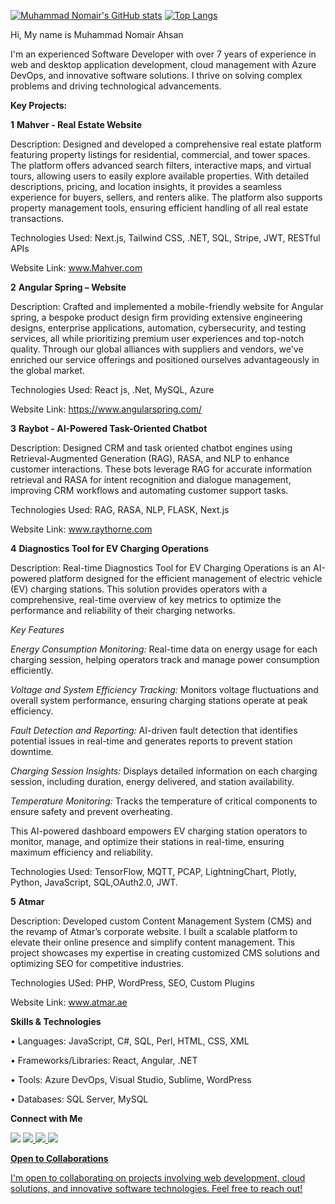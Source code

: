 [![Muhammad Nomair's GitHub stats](https://github-readme-stats.vercel.app/api?username=muhammadnomair&show_icons=true&theme=dark)](https://github.com/muhammadnomair)
[![Top Langs](https://github-readme-stats.vercel.app/api/top-langs/?username=muhammadnomair&theme=dark&layout=compact&langs_count=8)](https://github.com/muhammadnomair/github-readme-stats)


Hi, My name is Muhammad Nomair Ahsan

I'm an experienced Software Developer with over 7 years of experience in web and desktop
application development, cloud management with Azure DevOps, and innovative software
solutions. I thrive on solving complex problems and driving technological advancements.

****Key Projects:****

**1** **Mahver - Real Estate Website**

Description: Designed and developed a comprehensive real estate platform featuring property listings for residential, commercial, and tower spaces. The platform offers advanced search filters, interactive maps, and virtual tours, allowing users to easily explore available properties. With detailed descriptions, pricing, and location insights, it provides a seamless experience for buyers, sellers, and renters alike. The platform also supports property management tools, ensuring efficient handling of all real estate transactions.

Technologies Used: Next.js, Tailwind CSS, .NET, SQL, Stripe, JWT, RESTful APIs

Website Link: www.Mahver.com

**2** **Angular Spring – Website**

Description:  Crafted and implemented a mobile-friendly website for Angular spring, a bespoke product design firm providing extensive engineering designs, enterprise applications, automation, cybersecurity, and testing services, all while prioritizing premium user experiences and top-notch quality. Through our global alliances with suppliers and vendors, we've enriched our service offerings and positioned ourselves advantageously in the global market.

Technologies Used:  React js, .Net, MySQL, Azure

Website Link:  https://www.angularspring.com/

**3** **Raybot - AI-Powered Task-Oriented Chatbot**

Description: Designed CRM and task oriented chatbot engines using Retrieval-Augmented Generation (RAG), RASA, and NLP to enhance customer interactions. These bots leverage RAG for accurate information retrieval and RASA for intent recognition and dialogue management, improving CRM workflows and automating customer support tasks.

Technologies Used: RAG, RASA, NLP, FLASK, Next.js

Website Link:  www.raythorne.com

**4** **Diagnostics Tool for EV Charging Operations**

Description: Real-time Diagnostics Tool for EV Charging Operations is an AI-powered platform designed for the efficient management of electric vehicle (EV) charging stations. This solution provides operators with a comprehensive, real-time overview of key metrics to optimize the performance and reliability of their charging networks.


*Key Features*

*Energy Consumption Monitoring:*
Real-time data on energy usage for each charging session, helping operators track and manage power consumption efficiently.

*Voltage and System Efficiency Tracking:*
Monitors voltage fluctuations and overall system performance, ensuring charging stations operate at peak efficiency.

*Fault Detection and Reporting:*
AI-driven fault detection that identifies potential issues in real-time and generates reports to prevent station downtime.

*Charging Session Insights:*
Displays detailed information on each charging session, including duration, energy delivered, and station availability.

*Temperature Monitoring:*
Tracks the temperature of critical components to ensure safety and prevent overheating.

This AI-powered dashboard empowers EV charging station operators to monitor, manage, and optimize their stations in real-time, ensuring maximum efficiency and reliability.

Technologies Used: TensorFlow, MQTT, PCAP, LightningChart, Plotly, Python, JavaScript, SQL,OAuth2.0, JWT.

**5** **Atmar**

Description: Developed custom Content Management System (CMS) and the revamp of Atmar’s corporate website. I built a scalable platform to elevate their online presence and simplify content management. This project showcases my expertise in creating customized CMS solutions and optimizing SEO for competitive industries.

Technologies USed: PHP, WordPress, SEO, Custom Plugins

Website Link: www.atmar.ae


**Skills & Technologies**

• Languages: JavaScript, C#, SQL, Perl, HTML, CSS, XML

• Frameworks/Libraries: React, Angular, .NET

• Tools: Azure DevOps, Visual Studio, Sublime, WordPress

• Databases: SQL Server, MySQL

**Connect with Me**

<a href="https://www.linkedin.com/in/nomair45/" ><img src="https://img.shields.io/badge/LinkedIn-0077B5?style=for-the-badge&logo=linkedin&logoColor=white"/></a>
<a href="mailto:muhammadnomairahsan@gmail.com" ><img src="https://img.shields.io/badge/Gmail-D14836?style=for-the-badge&logo=gmail&logoColor=white"/>
<a href="https://www.facebook.com/nomair45/" ><img src="https://img.shields.io/badge/Facebook-1877F2?style=for-the-badge&logo=facebook&logoColor=white"/>
<a href="https://wa.me/+923217112178" ><img src="https://img.shields.io/badge/WhatsApp-25D366?style=for-the-badge&logo=whatsapp&logoColor=white"/>


**Open to Collaborations**

I'm open to collaborating on projects involving web development, cloud solutions, and
innovative software technologies. Feel free to reach out!
